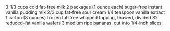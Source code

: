 3-1/3 cups cold fat-free milk
2 packages (1 ounce each) sugar-free instant vanilla pudding mix
2/3 cup fat-free sour cream
1/4 teaspoon vanilla extract
1 carton (8 ounces) frozen fat-free whipped topping, thawed, divided
32 reduced-fat vanilla wafers
3 medium ripe bananas, cut into 1/4-inch slices
